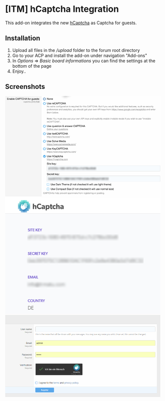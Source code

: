 # [ITM] hCaptcha Integration

This add-on integrates the new [hCaptcha](https://hcaptcha.com/?r=72c6d3fa87d7) as Captcha for guests. 

## Installation

1. Upload all files in the */upload* folder to the forum root directory
2. Go to your ACP and install the add-on under navigation "Add-ons"
3. In *Options* => *Basic board informations* you can find the settings at the bottom of the page
4. Enjoy..

## Screenshots

![Options](https://github.com/McAtze/-ITM-hCaptchaIntegration/blob/master/screenshots/2018-10-17_20-29-25.png)
![hCaptcha-Account](https://github.com/McAtze/-ITM-hCaptchaIntegration/blob/master/screenshots/2018-10-17_20-30-53.png)
![Register_Form](https://github.com/McAtze/-ITM-hCaptchaIntegration/blob/master/screenshots/Screen_20181017091845.png)
